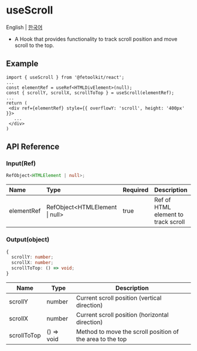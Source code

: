 # useScroll

English | [한국어](../ko/hook_usescroll.md)

- A Hook that provides functionality to track scroll position and move scroll to the top.

## Example

```tsx
import { useScroll } from '@fetoolkit/react';
...
const elementRef = useRef<HTMLDivElement>(null);
const { scrollY, scrollX, scrollToTop } = useScroll(elementRef);
...
return (
 <div ref={elementRef} style={{ overflowY: 'scroll', height: '400px' }}>
   ...
 </div>
)
```

## API Reference

### Input(Ref)

```typescript
RefObject<HTMLElement | null>;
```

| Name       | Type                           | Required | Description                         |
| :--------- | :----------------------------- | :------- | :---------------------------------- |
| elementRef | RefObject<HTMLElement \| null> | true     | Ref of HTML element to track scroll |

### Output(object)

```typescript
{
  scrollY: number;
  scrollX: number;
  scrollToTop: () => void;
}
```

| Name        | Type       | Description                                               |
| ----------- | ---------- | --------------------------------------------------------- |
| scrollY     | number     | Current scroll position (vertical direction)              |
| scrollX     | number     | Current scroll position (horizontal direction)            |
| scrollToTop | () => void | Method to move the scroll position of the area to the top |
